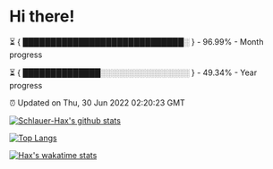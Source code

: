 # Hi there!

⏳ { █████████████████████████████░ } - 96.99% - Month progress

⏳ { ██████████████░░░░░░░░░░░░░░░░ } - 49.34% - Year progress

⏰ Updated on Thu, 30 Jun 2022 02:20:23 GMT


[![Schlauer-Hax's github stats](https://github-readme-stats.vercel.app/api?username=Schlauer-Hax&show_icons=true&theme=dark&count_private=true)](https://github.com/Schlauer-Hax)


[![Top Langs](https://github-readme-stats.vercel.app/api/top-langs/?username=Schlauer-Hax&layout=compact&theme=dark)](https://github.com/Schlauer-Hax?tab=repositories)


[![Hax's wakatime stats](https://github-readme-stats.vercel.app/api/wakatime?username=Hax&theme=dark)](https://wakatime.com/@Hax)

